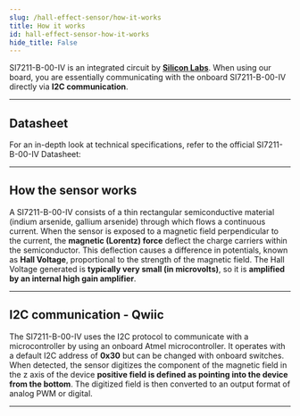 ```yaml
---
slug: /hall-effect-sensor/how-it-works 
title: How it works
id: hall-effect-sensor-how-it-works 
hide_title: False
---  
```


SI7211-B-00-IV is an integrated circuit by [**Silicon Labs**](https://www.silabs.com/sensors/magnetic/si721x/device.si7211-00-iv?tab=specs). When using our board, you are essentially communicating with the onboard SI7211-B-00-IV directly via **I2C communication**.

<CenteredImage src="/img/hall-effect-sensor/333081_onboard_highlighted.jpg" alt="SI7211-B-00-IV sensor on board" caption="SI7211-B-00-IV sensor on the board" width="400px" />

---

## Datasheet

For an in-depth look at technical specifications, refer to the official SI7211-B-00-IV Datasheet:  

<QuickLink  
  title="SI7211-B-00-IV Datasheet"  
  description="Detailed technical documentation for the SI7211-B-00-IV sensor"  
  url="https://soldered.com/productdata/2022/03/Soldered_si7211x_datasheet.pdf"  
/>  

---

## How the sensor works  

A SI7211-B-00-IV consists of a thin rectangular semiconductive material (indium arsenide, gallium arsenide) through which flows a continuous current. When the sensor is exposed to a magnetic field perpendicular to the current, the **magnetic (Lorentz) force** deflect the charge carriers within the semiconductor. This deflection causes a difference in potentials, known as **Hall Voltage**, proportional to the strength of the magnetic field. The Hall Voltage generated is **typically very small (in microvolts)**, so it is **amplified by an internal high gain amplifier**.

---

## I2C communication - Qwiic

The SI7211-B-00-IV uses the I2C protocol to communicate with a microcontroller by using an onboard Atmel microcontroller. It operates with a default I2C address of **0x30**  but can be changed with onboard switches.
When detected, the sensor digitizes the component of the magnetic field in the z axis of the device **positive field is defined as pointing into the device from the bottom**. The digitized field is then converted to an output format of analog PWM or digital.

---

